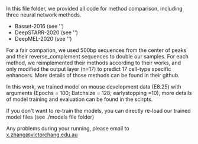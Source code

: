 In this file folder, we provided all code for method comparison, including three neural network methods.

- Basset-2016 (see '')
- DeepSTARR-2020 (see '')
- DeepMEL-2020 (see '')

For a fair comparion, we used 500bp sequences from the center of peaks and their reverse_complement sequences to double our samples. 
For each method, we reimplemented their methods according to their works, and only modified the output layer (n=17) to predict 17 cell-type specific enhancers.
More details of those methods can be found in their github.

In this work, we trained model on mouse development data (E8.25) with arguments (Epochs = 100; Batchsize = 128; earlystopping =10), more details of model training and evaluation can be found in the scirpts.

If you don't want to re-train the models, you can directly re-load our trained model files (see ./models file folder)


Any problems during your running, please email to x.zhang@victorchang.edu.au

